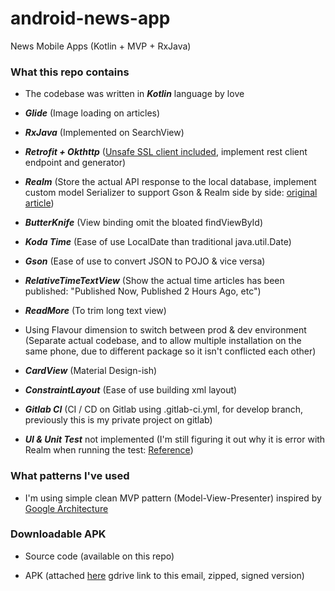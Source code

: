 # android-news-app
News Mobile Apps (Kotlin + MVP + RxJava)

### What this repo contains

- The codebase was written in _**Kotlin**_ language by love

- _**Glide**_ (Image loading on articles)

- _**RxJava**_ (Implemented on SearchView)

- _**Retrofit + Okthttp**_ ([Unsafe SSL client included](https://medium.com/@mochadwi/android-okhttp-handshake-failed-32eae4163a6d), implement rest client endpoint and generator)

- _**Realm**_ (Store the actual API response to the local database, implement custom model Serializer to support Gson & Realm side by side: [original article](https://medium.com/@mochadwi/android-gson-realm-side-by-side-cd83e0230363))

- _**ButterKnife**_ (View binding omit the bloated findViewById)

- _**Koda Time**_ (Ease of use LocalDate than traditional java.util.Date)

- _**Gson**_ (Ease of use to convert JSON to POJO & vice versa)

- _**RelativeTimeTextView**_ (Show the actual time articles has been published: "Published Now, Published 2 Hours Ago, etc")

- _**ReadMore**_ (To trim long text view)

- Using Flavour dimension to switch between prod & dev environment (Separate actual codebase, and to allow multiple installation on the same phone, due to different package so it isn't conflicted each other)

- _**CardView**_ (Material Design-ish)

- _**ConstraintLayout**_ (Ease of use building xml layout)

- _**Gitlab CI**_ (CI / CD on Gitlab using .gitlab-ci.yml, for develop branch, previously this is my private project on gitlab)

- _**UI & Unit Test**_ not implemented (I'm still figuring it out why it is error with Realm when running the test: [Reference](https://medium.com/@mochadwi/android-unit-test-in-kotlin-6470ed80b989))


### What patterns I've used
- I'm using simple clean MVP pattern (Model-View-Presenter) inspired by [Google Architecture](https://github.com/googlesamples/android-architecture/tree/todo-mvp-clean/)

 
### Downloadable APK
- Source code (available on this repo)

- APK (attached [here](https://drive.google.com/open?id=1ZK3M_HK_edEF258TB8acW39Ffqqmhn7w) gdrive link to this email, zipped, signed version)
